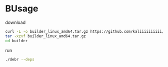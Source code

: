 # BUsage

download
```bash
curl -L -o builder_linux_amd64.tar.gz https://github.com/kaliiiiiiiiii/LiveDebR/releases/download/{$tag}/builder_linux_amd64.tar.gz
tar -xzvf builder_linux_amd64.tar.gz
cd builder
```

run
```bash
./debr --deps
```